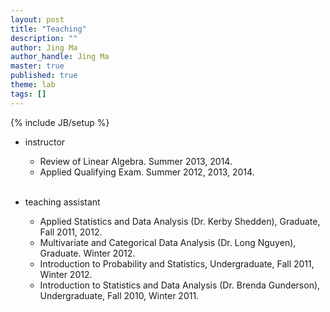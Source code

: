 ```yaml
---
layout: post
title: "Teaching"
description: ""
author: Jing Ma
author_handle: Jing Ma
master: true
published: true
theme: lab
tags: []
---
```

{% include JB/setup %}

* instructor
    * Review of Linear Algebra. Summer 2013, 2014.
	* Applied Qualifying Exam. Summer 2012, 2013, 2014. <br><br>
			
* teaching assistant

	* Applied Statistics and Data Analysis (Dr. Kerby Shedden), Graduate, Fall 2011, 2012. 	
	* Multivariate and Categorical Data Analysis (Dr. Long Nguyen), Graduate. Winter 2012.
	* Introduction to Probability and Statistics, Undergraduate, Fall 2011, Winter 2012.
	* Introduction to Statistics and Data Analysis (Dr. Brenda Gunderson), Undergraduate, Fall 2010, Winter 2011.
    
